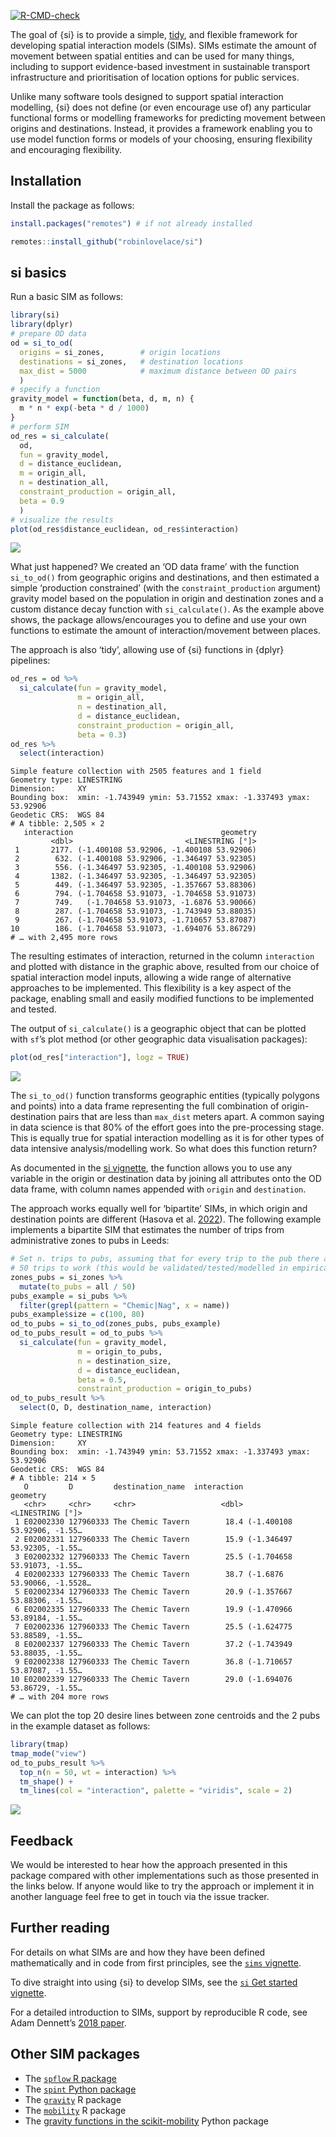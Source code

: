 <!-- badges: start -->

[![R-CMD-check](https://github.com/robinlovelace/si/workflows/R-CMD-check/badge.svg)](https://github.com/robinlovelace/si/actions)
<!-- badges: end -->

The goal of {si} is to provide a simple,
[tidy](https://www.tidyverse.org/), and flexible framework for
developing spatial interaction models (SIMs). SIMs estimate the amount
of movement between spatial entities and can be used for many things,
including to support evidence-based investment in sustainable transport
infrastructure and prioritisation of location options for public
services.

Unlike many software tools designed to support spatial interaction
modelling, {si} does not define (or even encourage use of) any
particular functional forms or modelling frameworks for predicting
movement between origins and destinations. Instead, it provides a
framework enabling you to use model function forms or models of your
choosing, ensuring flexibility and encouraging flexibility.

## Installation

Install the package as follows:

``` r
install.packages("remotes") # if not already installed
```

``` r
remotes::install_github("robinlovelace/si")
```

<!-- # Implementations in other languages -->

## si basics

Run a basic SIM as follows:

``` r
library(si)
library(dplyr)
# prepare OD data
od = si_to_od(
  origins = si_zones,        # origin locations
  destinations = si_zones,   # destination locations
  max_dist = 5000            # maximum distance between OD pairs
  )
# specify a function
gravity_model = function(beta, d, m, n) {
  m * n * exp(-beta * d / 1000)
} 
# perform SIM
od_res = si_calculate(
  od,
  fun = gravity_model,
  d = distance_euclidean,
  m = origin_all,
  n = destination_all,
  constraint_production = origin_all,
  beta = 0.9
  )
# visualize the results
plot(od_res$distance_euclidean, od_res$interaction)
```

![](man/figures/README-distance-1.png)

What just happened? We created an ‘OD data frame’ with the function
`si_to_od()` from geographic origins and destinations, and then
estimated a simple ‘production constrained’ (with the
`constraint_production` argument) gravity model based on the population
in origin and destination zones and a custom distance decay function
with `si_calculate()`. As the example above shows, the package
allows/encourages you to define and use your own functions to estimate
the amount of interaction/movement between places.

The approach is also ‘tidy’, allowing use of {si} functions in {dplyr}
pipelines:

``` r
od_res = od %>% 
  si_calculate(fun = gravity_model, 
               m = origin_all,
               n = destination_all,
               d = distance_euclidean,
               constraint_production = origin_all,
               beta = 0.3)
od_res %>% 
  select(interaction)
```

    Simple feature collection with 2505 features and 1 field
    Geometry type: LINESTRING
    Dimension:     XY
    Bounding box:  xmin: -1.743949 ymin: 53.71552 xmax: -1.337493 ymax: 53.92906
    Geodetic CRS:  WGS 84
    # A tibble: 2,505 × 2
       interaction                                 geometry
             <dbl>                         <LINESTRING [°]>
     1       2177. (-1.400108 53.92906, -1.400108 53.92906)
     2        632. (-1.400108 53.92906, -1.346497 53.92305)
     3        556. (-1.346497 53.92305, -1.400108 53.92906)
     4       1382. (-1.346497 53.92305, -1.346497 53.92305)
     5        449. (-1.346497 53.92305, -1.357667 53.88306)
     6        794. (-1.704658 53.91073, -1.704658 53.91073)
     7        749.   (-1.704658 53.91073, -1.6876 53.90066)
     8        287. (-1.704658 53.91073, -1.743949 53.88035)
     9        267. (-1.704658 53.91073, -1.710657 53.87087)
    10        186. (-1.704658 53.91073, -1.694076 53.86729)
    # … with 2,495 more rows

The resulting estimates of interaction, returned in the column
`interaction` and plotted with distance in the graphic above, resulted
from our choice of spatial interaction model inputs, allowing a wide
range of alternative approaches to be implemented. This flexibility is a
key aspect of the package, enabling small and easily modified functions
to be implemented and tested.

The output of `si_calculate()` is a geographic object that can be
plotted with `sf`’s plot method (or other geographic data visualisation
packages):

``` r
plot(od_res["interaction"], logz = TRUE)
```

![](man/figures/README-map-1.png)

The `si_to_od()` function transforms geographic entities (typically
polygons and points) into a data frame representing the full combination
of origin-destination pairs that are less than `max_dist` meters apart.
A common saying in data science is that 80% of the effort goes into the
pre-processing stage. This is equally true for spatial interaction
modelling as it is for other types of data intensive analysis/modelling
work. So what does this function return?

As documented in the [si
vignette](https://robinlovelace.github.io/si/articles/si.html), the
function allows you to use any variable in the origin or destination
data by joining all attributes onto the OD data frame, with column names
appended with `origin` and `destination`.

The approach works equally well for ‘bipartite’ SIMs, in which origin
and destination points are different (Hasova et
al. [2022](https://lenkahas.com/files/preprint.pdf)). The following
example implements a bipartite SIM that estimates the number of trips
from administrative zones to pubs in Leeds:

``` r
# Set n. trips to pubs, assuming that for every trip to the pub there are
# 50 trips to work (this would be validated/tested/modelled in empirical work)
zones_pubs = si_zones %>% 
  mutate(to_pubs = all / 50)
pubs_example = si_pubs %>% 
  filter(grepl(pattern = "Chemic|Nag", x = name))
pubs_example$size = c(100, 80)
od_to_pubs = si_to_od(zones_pubs, pubs_example)
od_to_pubs_result = od_to_pubs %>% 
  si_calculate(fun = gravity_model, 
               m = origin_to_pubs,
               n = destination_size,
               d = distance_euclidean,
               beta = 0.5,
               constraint_production = origin_to_pubs)
od_to_pubs_result %>% 
  select(O, D, destination_name, interaction)
```

    Simple feature collection with 214 features and 4 fields
    Geometry type: LINESTRING
    Dimension:     XY
    Bounding box:  xmin: -1.743949 ymin: 53.71552 xmax: -1.337493 ymax: 53.92906
    Geodetic CRS:  WGS 84
    # A tibble: 214 × 5
       O         D         destination_name  interaction                    geometry
       <chr>     <chr>     <chr>                   <dbl>            <LINESTRING [°]>
     1 E02002330 127960333 The Chemic Tavern        18.4 (-1.400108 53.92906, -1.55…
     2 E02002331 127960333 The Chemic Tavern        15.9 (-1.346497 53.92305, -1.55…
     3 E02002332 127960333 The Chemic Tavern        25.5 (-1.704658 53.91073, -1.55…
     4 E02002333 127960333 The Chemic Tavern        38.7 (-1.6876 53.90066, -1.5528…
     5 E02002334 127960333 The Chemic Tavern        20.9 (-1.357667 53.88306, -1.55…
     6 E02002335 127960333 The Chemic Tavern        19.9 (-1.470966 53.89184, -1.55…
     7 E02002336 127960333 The Chemic Tavern        25.5 (-1.624775 53.88589, -1.55…
     8 E02002337 127960333 The Chemic Tavern        37.2 (-1.743949 53.88035, -1.55…
     9 E02002338 127960333 The Chemic Tavern        36.8 (-1.710657 53.87087, -1.55…
    10 E02002339 127960333 The Chemic Tavern        29.0 (-1.694076 53.86729, -1.55…
    # … with 204 more rows

We can plot the top 20 desire lines between zone centroids and the 2
pubs in the example dataset as follows:

``` r
library(tmap)
tmap_mode("view")
od_to_pubs_result %>% 
  top_n(n = 50, wt = interaction) %>% 
  tm_shape() +
  tm_lines(col = "interaction", palette = "viridis", scale = 2)
```

![](https://user-images.githubusercontent.com/1825120/168485930-1adf9970-7dc1-4417-891e-2d5a1ec5e170.png)

## Feedback

We would be interested to hear how the approach presented in this
package compared with other implementations such as those presented in
the links below. If anyone would like to try the approach or implement
it in another language feel free to get in touch via the issue tracker.

## Further reading

For details on what SIMs are and how they have been defined
mathematically and in code from first principles, see the [`sims`
vignette](https://robinlovelace.github.io/si/articles/sims-first-principles.html).

To dive straight into using {si} to develop SIMs, see the [`si` Get
started vignette](https://robinlovelace.github.io/si/articles/si.html).

For a detailed introduction to SIMs, support by reproducible R code, see
Adam Dennett’s [2018 paper](https://doi.org/10.37970/aps.v2i2.38).

## Other SIM packages

-   The [`spflow` R package](https://github.com/LukeCe/spflow)
-   The [`spint` Python
    package](https://spint.readthedocs.io/en/latest/)
-   The [`gravity`](https://cran.r-project.org/package=gravity) R
    package
-   The
    [`mobility`](https://covid-19-mobility-data-network.github.io/mobility/index.html)
    R package
-   The [gravity functions in the
    scikit-mobility](https://scikit-mobility.github.io/scikit-mobility/reference/models.html#module-skmob.models.gravity)
    Python package
